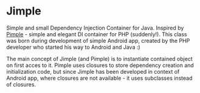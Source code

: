 Jimple
======

Simple and small Dependency Injection Container for Java.
Inspired by [Pimple](http://pimple.sensiolabs.org/) - simple and elegant DI container for PHP (suddenly!). This class 
was born during development of simple Android app, created by the PHP developer who started his way to
Android and Java :)

The main concept of Jimple (and Pimple) is to instantiate contained object on first acces to it. Pimple uses closures
to store dependency creation and initialization code, but since Jimple has been developed in context of Android app,
where closures are not available - it uses subclasses instead of closures.
